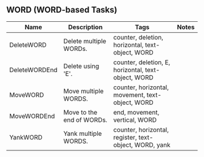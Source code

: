 ## WORD (WORD-based Tasks)
| Name | Description | Tags | Notes
| --- | -------- | -------- | -------- |
|DeleteWORD | Delete multiple WORDs. | counter, deletion, horizontal, text-object, WORD |
|DeleteWORDEnd | Delete using 'E'. | counter, deletion, E, horizontal, text-object, WORD |
|MoveWORD | Move multiple WORDS. | counter, horizontal, movement, text-object, WORD |
|MoveWORDEnd | Move to the end of WORDs. | end, movement, vertical, WORD |
|YankWORD | Yank multiple WORDS. | counter, horizontal, register, text-object, WORD, yank |